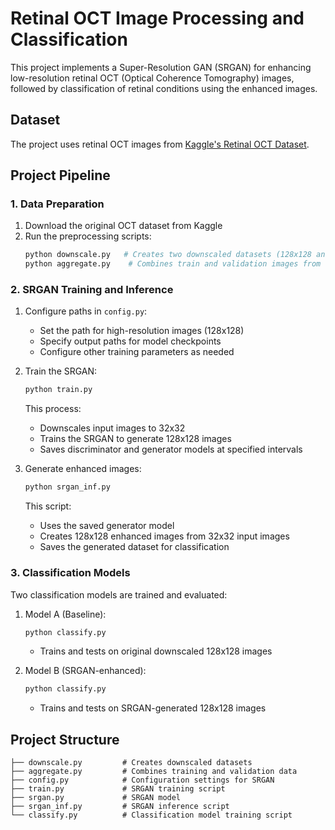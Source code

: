 # Retinal OCT Image Processing and Classification

This project implements a Super-Resolution GAN (SRGAN) for enhancing low-resolution retinal OCT (Optical Coherence Tomography) images, followed by classification of retinal conditions using the enhanced images.

## Dataset

The project uses retinal OCT images from [Kaggle's Retinal OCT Dataset](https://www.kaggle.com/code/paultimothymooney/detect-retina-damage-from-oct-images).

## Project Pipeline

### 1. Data Preparation

1. Download the original OCT dataset from Kaggle
2. Run the preprocessing scripts:
   ```bash
   python downscale.py   # Creates two downscaled datasets (128x128 and 32x32)
   python aggregate.py    # Combines train and validation images from 128x128 dataset
   ```

### 2. SRGAN Training and Inference

1. Configure paths in `config.py`:
   - Set the path for high-resolution images (128x128)
   - Specify output paths for model checkpoints
   - Configure other training parameters as needed

2. Train the SRGAN:
   ```bash
   python train.py
   ```
   This process:
   - Downscales input images to 32x32
   - Trains the SRGAN to generate 128x128 images
   - Saves discriminator and generator models at specified intervals

3. Generate enhanced images:
   ```bash
   python srgan_inf.py
   ```
   This script:
   - Uses the saved generator model
   - Creates 128x128 enhanced images from 32x32 input images
   - Saves the generated dataset for classification

### 3. Classification Models

Two classification models are trained and evaluated:

1. Model A (Baseline):
   ```bash
   python classify.py
   ```
   - Trains and tests on original downscaled 128x128 images

2. Model B (SRGAN-enhanced):
   ```bash
   python classify.py
   ```
   - Trains and tests on SRGAN-generated 128x128 images

## Project Structure

```
├── downscale.py         # Creates downscaled datasets
├── aggregate.py         # Combines training and validation data
├── config.py            # Configuration settings for SRGAN
├── train.py             # SRGAN training script
├── srgan.py             # SRGAN model
├── srgan_inf.py         # SRGAN inference script
└── classify.py          # Classification model training script
```

<!-- ## Requirements

(Add your project dependencies here)

## Results

(Add your model performance metrics and comparison between Model A and B here) -->